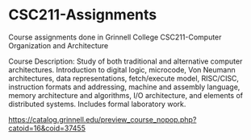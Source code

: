 # CSC211-Assignments

Course assignments done in Grinnell College CSC211-Computer Organization and Architecture

Course Description:
Study of both traditional and alternative computer architectures. Introduction to digital logic, microcode, Von Neumann architectures, data representations, fetch/execute model, RISC/CISC, instruction formats and addressing, machine and assembly language, memory architecture and algorithms, I/O architecture, and elements of distributed systems. Includes formal laboratory work.

https://catalog.grinnell.edu/preview_course_nopop.php?catoid=16&coid=37455
